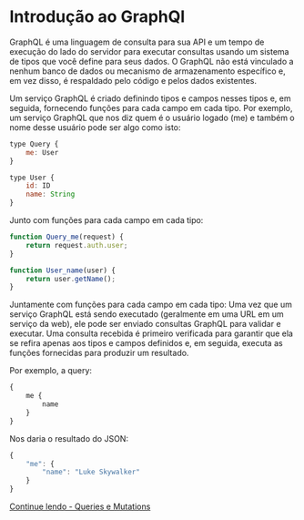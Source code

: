 # Introdução ao GraphQl

GraphQL é uma linguagem de consulta para sua API e um tempo de execução do lado do servidor para executar consultas usando um sistema de tipos que você define para seus dados. O GraphQL não está vinculado a nenhum banco de dados ou mecanismo de armazenamento específico e, em vez disso, é respaldado pelo código e pelos dados existentes.

Um serviço GraphQL é criado definindo tipos e campos nesses tipos e, em seguida, fornecendo funções para cada campo em cada tipo. Por exemplo, um serviço GraphQL que nos diz quem é o usuário logado (me) e também o nome desse usuário pode ser algo como isto:

```javascript
type Query {
    me: User
}

type User {
    id: ID
    name: String
}
```

Junto com funções para cada campo em cada tipo:

```javascript
function Query_me(request) {
    return request.auth.user;
}

function User_name(user) {
    return user.getName();
}
```

Juntamente com funções para cada campo em cada tipo: Uma vez que um serviço GraphQL está sendo executado (geralmente em uma URL em um serviço da web), ele pode ser enviado consultas GraphQL para validar e executar. Uma consulta recebida é primeiro verificada para garantir que ela se refira apenas aos tipos e campos definidos e, em seguida, executa as funções fornecidas para produzir um resultado.

Por exemplo, a query:

```javascript
{
    me {
        name
    }
}
```

Nos daria o resultado do JSON:

```javascript
{
    "me": {
        "name": "Luke Skywalker"
    }
}
```

[Continue lendo - Queries e Mutations](queries)